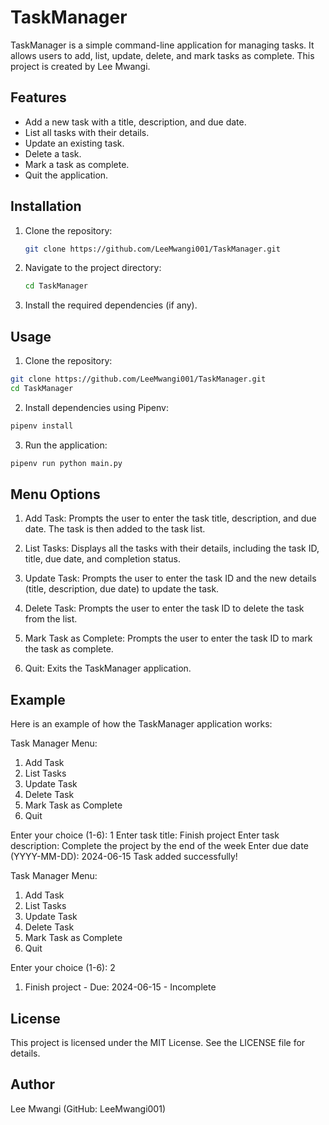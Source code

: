# TaskManager

TaskManager is a simple command-line application for managing tasks. It allows users to add, list, update, delete, and mark tasks as complete. This project is created by Lee Mwangi.

## Features
- Add a new task with a title, description, and due date.
- List all tasks with their details.
- Update an existing task.
- Delete a task.
- Mark a task as complete.
- Quit the application.

## Installation

1. Clone the repository:
    ```sh
    git clone https://github.com/LeeMwangi001/TaskManager.git
    ```

2. Navigate to the project directory:
    ```sh
    cd TaskManager
    ```

3. Install the required dependencies (if any).

## Usage

1. Clone the repository:

```sh
git clone https://github.com/LeeMwangi001/TaskManager.git
cd TaskManager
```
2. Install dependencies using Pipenv:

```sh
pipenv install
```

3. Run the application:

```sh
pipenv run python main.py
```

## Menu Options

1. Add Task: Prompts the user to enter the task title, description, and due date. The task is then added to the task list.

2. List Tasks: Displays all the tasks with their details, including the task ID, title, due date, and completion status.

3. Update Task: Prompts the user to enter the task ID and the new details (title, description, due date) to update the task.

4. Delete Task: Prompts the user to enter the task ID to delete the task from the list.

5. Mark Task as Complete: Prompts the user to enter the task ID to mark the task as complete.

6. Quit: Exits the TaskManager application.

## Example

Here is an example of how the TaskManager application works:

Task Manager Menu:
1. Add Task
2. List Tasks
3. Update Task
4. Delete Task
5. Mark Task as Complete
6. Quit

Enter your choice (1-6): 1
Enter task title: Finish project
Enter task description: Complete the project by the end of the week
Enter due date (YYYY-MM-DD): 2024-06-15
Task added successfully!

Task Manager Menu:
1. Add Task
2. List Tasks
3. Update Task
4. Delete Task
5. Mark Task as Complete
6. Quit

Enter your choice (1-6): 2
1. Finish project - Due: 2024-06-15 - Incomplete

## License
This project is licensed under the MIT License. See the LICENSE file for details.

## Author
Lee Mwangi (GitHub: LeeMwangi001)